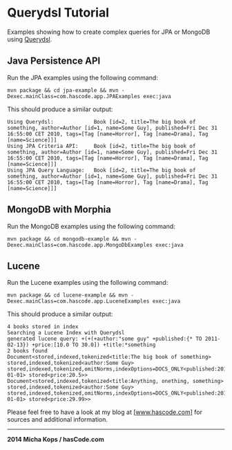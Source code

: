 # Querydsl Tutorial

Examples showing how to create complex queries for JPA or MongoDB using [Querydsl].

## Java Persistence API

Run the JPA examples using the following command:

    mvn package && cd jpa-example && mvn -Dexec.mainClass=com.hascode.app.JPAExamples exec:java

This should produce a similar output:

    Using Querydsl:				Book [id=2, title=The big book of something, author=Author [id=1, name=Some Guy], published=Fri Dec 31 16:55:00 CET 2010, tags=[Tag [name=Horror], Tag [name=Drama], Tag [name=Science]]]
    Using JPA Criteria API:		Book [id=2, title=The big book of something, author=Author [id=1, name=Some Guy], published=Fri Dec 31 16:55:00 CET 2010, tags=[Tag [name=Horror], Tag [name=Drama], Tag [name=Science]]]
    Using JPA Query Language:	Book [id=2, title=The big book of something, author=Author [id=1, name=Some Guy], published=Fri Dec 31 16:55:00 CET 2010, tags=[Tag [name=Horror], Tag [name=Drama], Tag [name=Science]]]


## MongoDB with Morphia

Run the MongoDB examples using the following command:

    mvn package && cd mongodb-example && mvn -Dexec.mainClass=com.hascode.app.MongoDbExamples exec:java


## Lucene

Run the Lucene examples using the following command:

    mvn package && cd lucene-example && mvn -Dexec.mainClass=com.hascode.app.LuceneExamples exec:java

This should produce a similar output:

    4 books stored in index
    Searching a Lucene Index with Querydsl
    generated lucene query: +(+(+author:"some guy" +published:{* TO 2011-02-13}) +price:[10.0 TO 30.0]) +title:*something
    2 books found
    Document<stored,indexed,tokenized<title:The big book of something> stored,indexed,tokenized<author:Some Guy> stored,indexed,tokenized,omitNorms,indexOptions=DOCS_ONLY<published:2010-01-01> stored<price:20.5>>
    Document<stored,indexed,tokenized<title:Anything, onething, something> stored,indexed,tokenized<author:Some Guy> stored,indexed,tokenized,omitNorms,indexOptions=DOCS_ONLY<published:2010-01-01> stored<price:29.99>>


Please feel free to have a look at my blog at [www.hascode.com] for sources and additional information.

----

**2014 Micha Kops / hasCode.com**

   [Querydsl]:http://www.querydsl.com/
   [www.hascode.com]:http://www.hascode.com/